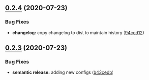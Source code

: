 ## [0.2.4](https://github.com/Code-Vedas/cable-x-js/compare/v0.2.3...v0.2.4) (2020-07-23)


### Bug Fixes

* **changelog:** copy changelog to dist to maintain history ([94ccd12](https://github.com/Code-Vedas/cable-x-js/commit/94ccd127bb9f7c739cd0d90144c19ebd3f1cbb11))

## [0.2.3](https://github.com/Code-Vedas/cable-x-js/compare/v0.2.2...v0.2.3) (2020-07-23)


### Bug Fixes

* **semantic release:** adding new configs ([b43cedb](https://github.com/Code-Vedas/cable-x-js/commit/b43cedbfb56be3a1a1f98bc002b049934c1e5133))
